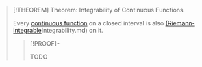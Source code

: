 >[!THEOREM] Theorem: Integrability of Continuous Functions
>
>Every [continuous function](Continuity.md) on a closed interval is also [(Riemann-integrable](Riemann-integrable)Integrability.md) on it.
>
>>[!PROOF]-
>>
>>TODO
>>
>

